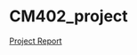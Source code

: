 # CM402_project

[Project Report](https://drive.google.com/file/d/1LpL2UQhcnGUTwLqBVVWsQ5A16aSEY3ll/view?usp=sharing)
